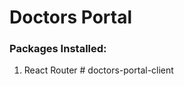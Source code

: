 # Doctors Portal


### Packages Installed:
1. React Router
#   d o c t o r s - p o r t a l - c l i e n t  
 